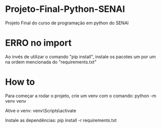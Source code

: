 # Projeto-Final-Python-SENAI
Projeto Final do curso de programação em python do SENAI

# ERRO no import
Ao invés de utilizar o comando "pip install", instale os pacotes um por um na ordem mencionada do "requirements.txt" 

# How to
Para começar a rodar o projeto, crie um venv com o comando:
python -m venv venv

Ative o venv:
venv\Scripts\activate

Instale as dependências:
pip install -r requirements.txt
